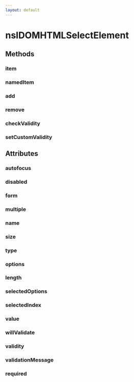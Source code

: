 ```yaml
---
layout: default
---
```


# nsIDOMHTMLSelectElement #

## Methods ##

### item ###

### namedItem ###

### add ###

### remove ###

### checkValidity ###

### setCustomValidity ###

## Attributes ##

### autofocus ###

### disabled ###

### form ###

### multiple ###

### name ###

### size ###

### type ###

### options ###

### length ###

### selectedOptions ###

### selectedIndex ###

### value ###

### willValidate ###

### validity ###

### validationMessage ###

### required ###
